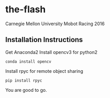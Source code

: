 # the-flash
Carnegie Mellon University Mobot Racing 2016

## Installation Instructions
Get Anaconda2
Install opencv3 for python2
```shell
conda install opencv
```
Install rpyc for remote object sharing
```shell
pip install rpyc
```
You are good to go.
